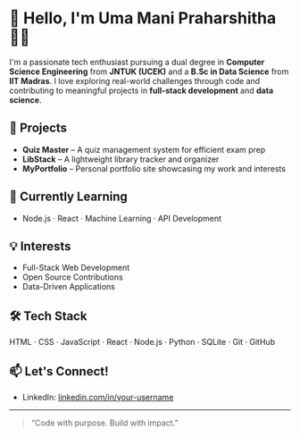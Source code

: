 # 👋 Hello, I'm Uma Mani Praharshitha  👨‍💻

I'm a passionate tech enthusiast pursuing a dual degree in **Computer Science Engineering** from **JNTUK (UCEK)** and a **B.Sc in Data Science** from **IIT Madras**. I love exploring real-world challenges through code and contributing to meaningful projects in **full-stack development** and **data science**.

## 🚀 Projects
- **Quiz Master** – A quiz management system for efficient exam prep
- **LibStack** – A lightweight library tracker and organizer
- **MyPortfolio** – Personal portfolio site showcasing my work and interests

## 🌱 Currently Learning
- Node.js · React · Machine Learning · API Development

## 💡 Interests
- Full-Stack Web Development  
- Open Source Contributions  
- Data-Driven Applications  

## 🛠 Tech Stack
HTML · CSS · JavaScript · React · Node.js · Python · SQLite · Git · GitHub

## 📫 Let's Connect!
- LinkedIn: [linkedin.com/in/your-username](https://linkedin.com/in/umamanipraharshitha)


---

> “Code with purpose. Build with impact.”

